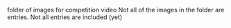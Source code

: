 folder of images for competition video
Not all of the images in the folder are entries. 
Not all entries are included (yet)
